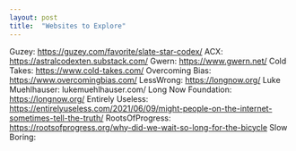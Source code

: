 ```yaml
---
layout: post
title:  "Websites to Explore"
---
```

Guzey: https://guzey.com/favorite/slate-star-codex/
ACX: https://astralcodexten.substack.com/
Gwern: https://www.gwern.net/
Cold Takes: https://www.cold-takes.com/
Overcoming Bias: https://www.overcomingbias.com/
LessWrong: https://longnow.org/
Luke Muehlhauser: lukemuehlhauser.com/
Long Now Foundation: https://longnow.org/
Entirely Useless: https://entirelyuseless.com/2021/06/09/might-people-on-the-internet-sometimes-tell-the-truth/
RootsOfProgress: https://rootsofprogress.org/why-did-we-wait-so-long-for-the-bicycle
Slow Boring: 
